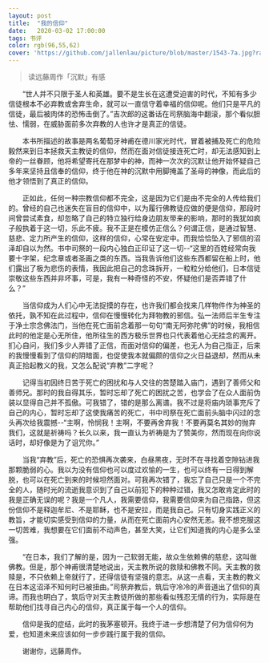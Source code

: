 ```yaml
---
layout: post
title:  "我的信仰"
date:   2020-03-02 17:00:00
tags: 书评
color: rgb(96,55,62)
cover: 'https://github.com/jallenlau/picture/blob/master/1543-7a.jpg?raw=true'
---
```

> 读远藤周作「沉默」有感

&#8195;&#8195;“世人并不只限于圣人和英雄。要不是生长在这遭受迫害的时代，不知有多少信徒根本不必弃教或舍弃生命，就可以一直信守着幸福的信仰呢。他们只是平凡的信徒，最后被肉体的恐怖击倒了。”吉次郎的这番话在司祭脑海中翻滚，那个看似胆怯、懦弱，在威胁面前多次弃教的人也许才是真正的信徒。

&#8195;&#8195;本书所描述的故事是两名葡萄牙神甫在德川家光时代，冒着被捕及死亡的危险毅然来到日本拯救天主教徒的信仰，然而在面对信徒接连死亡时，却无法感知到上帝的一丝眷顾，他将希望寄托在那梦中的神，而神一次次的沉默让他开始怀疑自己多年来坚持且信奉的信仰，终于他在神的沉默中用脚掩盖了圣母的神像，而此后的他才领悟到了真正的信仰。

&#8195;&#8195;正如此，任何一种宗教信仰都不完全，这是因为它们是由不完全的人传给我们的。曾经的自己也迷失在盲目的信仰中，以为履行佛教徒应做的便是信仰，那段时间曾尝试素食，却忽略了自己的特立独行给身边朋友带来的影响，那时的我犹如疯子般执着于这一切，乐此不疲。我不正是在模仿正信么？何谓正信，是通过智慧、慈悲、定力所产生的信仰，这样的信仰，心常在安定中。而我恰恰坠入了邪信的沼泽却自以为然。书中司祭的一段内心独白正印证了这一切--“这里的百姓经常向我要十字架，纪念章或者圣画之类的东西。当我告诉他们这些东西都留在船上时，他们露出了极为悲伤的表情，我因此把自己的念珠拆开，一粒粒分给他们，日本信徒崇敬这些东西并非坏事，可是，我有一种奇怪的不安，怀疑他们是否弄错了什么？”

&#8195;&#8195;当信仰成为人们心中无法捉摸的存在，也许我们都会找来几样物件作为神圣的依托，孰不知在此过程中，信仰在慢慢转化为拜物教的邪信。弘一法师后半生专注于净土宗念佛法门，当他在死亡面前念着那一句句“南无阿弥陀佛”的时候，我相信此时的他定是心无所住，他所往生的西方极乐世界也只代表着他心无挂念的离开。扪心自问，我们多少人弄错了正信，而面对信仰的偏差，也无人为自己指正，后来的我慢慢看到了信仰的阴暗面，也促使我本就偏颇的信仰之火日益退却，然而从未真正拾起教义的我，又怎么配说“弃教”二字呢？

&#8195;&#8195;记得当初因终日苦于死亡的困扰和与人交往的苦楚踏入庙门，遇到了善师父和善师兄。那时的我自得其乐，暂时忘却了死亡的困扰之苦，也学会了在众人面前伪装以显得自己并不孤傲。可我错了，错的是那么离谱。我不过是将庙内琐事充斥了自己的内心，暂时忘却了这使我痛苦的死亡，书中司祭在死亡面前头脑中闪过的念头再次给我震撼--“主啊，怜悯我！主啊，不要再舍弃我！不要再莫名其妙的抛弃我们，这就是祈祷吗？长久以来，我一直认为祈祷是为了赞美你，然而现在向你说话时，却好像是为了诅咒你。”

&#8195;&#8195;当我“弃教”后，死亡的恐惧再次袭来，白昼黑夜，无时不在寻找着空隙钻进我那颗脆弱的心。我以为没有信仰也可以度过欢愉的一生，也可以终有一日得到解脱，也可以在死亡到来的时候坦然面对。可我再次错了，我忘了自己只是一个不完全的人，随时光的流逝我意识到了自己以前犯下的种种过错，我又怎敢肯定此时的我是正确无误的呢？我是一个凡人，我需要信仰，我需要信仰来为自己指路，但这份信仰不是释迦牟尼、不是耶稣，也不是安拉，而是我自己。只有切身实践正义的教旨，才能切实感受到信仰的力量，从而在死亡面前内心安然无恙。我不想克服这一切苦难，我想要在它们面前不动声色，甚至大笑，让它们知道我的内心是多么坚强。

&#8195;&#8195;“在日本，我们了解的是，因为一己软弱无能，故众生依赖佛的慈悲，这叫做佛教。但是，那个神甫很清楚地说出，天主教所说的救赎和佛教不同。天主教的救赎是，不只依赖上帝就行了，还得信徒有坚强的意志。从这一点看，天主教的教义在日本这沼泽不知何时已被扭曲。”司祭弃教后，筑后守冷冷的声音道出了信仰的真谛。而我也明白了，筑后守对天主教徒所做的那些看似残忍无情的行为，实际是在帮助他们找寻自己内心的信仰，真正属于每一个人的信仰。

&#8195;&#8195;信仰是我的症结，此时的我茅塞顿开。我终于进一步想清楚了何为信仰何为爱，也知道未来应该如何一步步践行属于我的信仰。

&#8195;&#8195;谢谢你，远藤周作。
